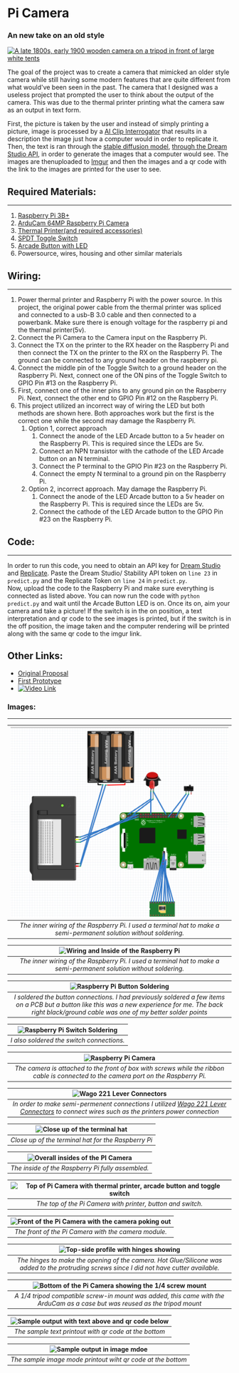 # Pi Camera 
### An new take on an old style

[![A late 1800s, early 1900 wooden camera on a tripod in front of large white tents](https://images.unsplash.com/photo-1631917000500-2164cfacd584?ixlib=rb-4.0.3&ixid=MnwxMjA3fDB8MHxwaG90by1wYWdlfHx8fGVufDB8fHx8&auto=format&fit=crop&w=689&q=80 "Inspired by this camera")](https://unsplash.com/photos/mF8WrpQ4GVg)


The goal of the project was to create a camera that mimicked an older style camera while still having some modern features that are quite different from what would've been seen in the past. The camera that I designed was a useless project that prompted the user to think about the output of the camera. This was due to the thermal printer printing what the camera saw as an output in text form. 

First, the picture is taken by the user and instead of simply printing a picture, image is processed by a [AI Clip Interrogator](https://github.com/pharmapsychotic/clip-interrogator) that results in a description the image just how a computer would in order to replicate it. Then, the text is ran through the [stable diffusion model](https://github.com/CompVis/stable-diffusion), [through the Dream Studio API](https://beta.dreamstudio.ai/), in order to generate the images that a computer would see. The images are thenuploaded to [Imgur](https://imgur.com/) and then the images and a qr code with the link to the images are printed for the user to see. 

## Required Materials: 
------
1. [Raspberry Pi 3B+](https://www.adafruit.com/product/3775)
2. [ArduCam 64MP Raspberry Pi Camera](https://www.arducam.com/64mp-ultra-high-res-camera-raspberry-pi/)
3. [Thermal Printer(and required accessories)](https://www.adafruit.com/product/597)
4. [SPDT Toggle Switch](https://www.adafruit.com/product/3221)
5. [Arcade Button with LED ](https://www.adafruit.com/product/3430)
6. Powersource, wires, housing and other similar materials 

## Wiring:
------ 
1. Power thermal printer and Raspberry Pi with the power source. In this project, the original power cable from the thermal printer was spliced and connected to a usb-B 3.0 cable and then connected to a powerbank. Make sure there is enough voltage for the raspberry pi and the thermal printer(5v).
2. Connect the Pi Camera to the Camera input on the Raspberry Pi. 
3. Connect the TX on the printer to the RX header on the Raspberry Pi and then connect the TX on the printer to the RX on the Raspberry Pi. The ground can be connected to any ground header on the raspberry pi. 
4. Connect the middle pin of the Toggle Switch to a ground header on the Raspberry Pi. Next, connect one of the ON pins of the Toggle Switch to GPIO Pin #13 on the Raspberry Pi. 
5. First, connect one of the inner pins to any ground pin on the Raspberry Pi. Next, connect the other end to GPIO Pin #12 on the Raspberry Pi. 
6. This project utilized an incorrect way of wiring the LED but both methods are shown here. Both approaches work but the first is the correct one while the second may damage the Raspberry Pi.
    1. Option 1, correct approach
        1. Connect the anode of the LED Arcade button to a 5v header on the Raspberry Pi. This is required since the LEDs are 5v. 
        2. Connect an NPN transistor with the cathode of the LED Arcade button on an N terminal. 
        3. Connect the P terminal to the GPIO Pin #23 on the Raspberry Pi. 
        4. Connect the empty N terminal to a ground pin on the Raspberry Pi.  
    2. Option 2, incorrect approach. May damage the Raspberry Pi. 
        1. Connect the anode of the LED Arcade button to a 5v header on the Raspberry Pi. This is required since the LEDs are 5v. 
        2. Connect the cathode of the LED Arcade button to the GPIO Pin #23 on the Raspberry Pi.

## Code: 
------
In order to run this code, you need to obtain an API key for [Dream Studio](https://platform.stability.ai/docs/getting-started/authentication) and [Replicate](https://replicate.com/docs/get-started/python#authenticate). Paste the Dream Studio/ Stability API token on `line 23` in `predict.py` and the Replicate Token on `line 24` in `predict.py`.  
Now, upload the code to the Raspberry Pi and make sure everything is connected as listed above. You can now run the code with `python predict.py` and wait until the Arcade Button LED is on. Once its on, aim your camera and take a picture! If the switch is in the on position, a text interpretation and qr code to the see images is printed, but if the switch is in the off position, the image taken and the computer rendering will be printed along with the same qr code to the imgur link. 

## Other Links: 
* [Original Proposal](https://docs.google.com/presentation/d/1aYstJ0G2Fg-Bk03LoDEcICl-ishT3CIbPRFDL4NeB2E/edit#slide=id.p)
* [First Prototype](https://docs.google.com/document/d/1zMuN2FoyEu2WlAjWtQQX2DENBniZJCucgUigKJtUFb4/edit#heading=h.yzdpokwibilk)
* [![Video Link](images/P1210535.JPG)](https://drive.google.com/file/d/1BcAxTSqWPeH5n0e9MDv2Y_6GI90vkyOu/view?usp=share_link)

### Images: 
------
| ![Wiring Diagram ](images/diagram.png) | 
|:--:| 
| *The inner wiring of the Raspberry Pi. I used a terminal hat to make a semi-permanent solution without soldering.* |

| ![Wiring and Inside of the Raspberry Pi ](images/P1210505.JPG) | 
|:--:| 
| *The inner wiring of the Raspberry Pi. I used a terminal hat to make a semi-permanent solution without soldering.* |

| ![Raspberry Pi Button Soldering  ](images/P1210507.JPG) | 
|:--:| 
| *I soldered the button connections. I had previously soldered a few items on a PCB but a button like this was a new experience for me. The back right black/ground cable was one of my better solder points* |

| ![Raspberry Pi Switch Soldering  ](images/P1210514.JPG) | 
|:--:| 
| *I also soldered the switch connections.* |

| ![Raspberry Pi Camera](images/P1210527.JPG) | 
|:--:| 
| *The camera is attached to the front of box with screws while the ribbon cable is connected to the camera port on the Raspberry Pi.* |

| ![Wago 221 Lever Connectors](images/P1210524.JPG) | 
|:--:| 
| *In order to make semi-permenent connections I utilized [Wago 221 Lever Connectors](https://www.wago.com/us/discover-wire-and-splicing-connectors/221) to connect wires such as the printers power connection* |

| ![Close up of the terminal hat](images/P1210525.JPG) | 
|:--:| 
| *Close up of the terminal hat for the Raspberry Pi* |

| ![Overall insides of the PI Camera](images/P1210528.JPG) | 
|:--:| 
| *The inside of the Raspberry Pi fully assembled.* |

| ![Top of Pi Camera with thermal printer, arcade button and toggle switch](images/P1210531.JPG) | 
|:--:| 
| *The top of the Pi Camera with printer, button and switch.* |

| ![Front of the Pi Camera with the camera poking out](images/P1210532.JPG) | 
|:--:| 
| *The front of the Pi Camera with the camera module.* |

| ![Top-side profile with hinges showing](images/P1210533.JPG) | 
|:--:| 
| *The hinges to make the opening of the camera. Hot Glue/Silicone was added to the protruding screws since I did not have cutter available.* |

| ![Bottom of the Pi Camera showing the 1/4 screw mount](images/P1210534.JPG) | 
|:--:| 
| *A 1/4 tripod compatible screw-in mount was added, this came with the ArduCam as a case but was reused as the tripod mount* |

| ![Sample output with text above and qr code below](images/P1210544.JPG) | 
|:--:| 
| *The sample text printout with qr code at the bottom* |

| ![Sample output in image mdoe](images/P1210548.JPG) | 
|:--:| 
| *The sample image mode printout wiht qr code at the bottom* |



<!-- 
| ![Text](https://images.unsplash.com/photo-1631917000500-2164cfacd584?ixlib=rb-4.0.3&ixid=MnwxMjA3fDB8MHxwaG90by1wYWdlfHx8fGVufDB8fHx8&auto=format&fit=crop&w=689&q=80) |
| *Old Camera* | -->

